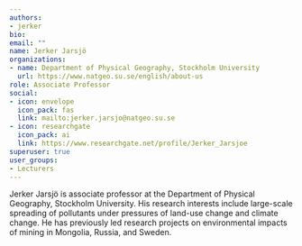 ```yaml
---
authors:
- jerker
bio:
email: ""
name: Jerker Jarsjö
organizations:
- name: Department of Physical Geography, Stockholm University
  url: https://www.natgeo.su.se/english/about-us
role: Associate Professor
social:
- icon: envelope
  icon_pack: fas
  link: mailto:jerker.jarsjo@natgeo.su.se
- icon: researchgate
  icon_pack: ai
  link: https://www.researchgate.net/profile/Jerker_Jarsjoe
superuser: true
user_groups:
- Lecturers
---
```


Jerker Jarsjö is  associate professor at the Department of Physical Geography, Stockholm University. His research interests include large-scale spreading of pollutants under pressures of land-use change and climate change. He has previously led research projects on environmental impacts of mining in Mongolia, Russia, and Sweden. 